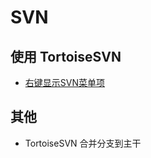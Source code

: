 # SVN

## 使用 TortoiseSVN

- [右键显示SVN菜单项](TortoiseSVN/TortoiseSVN-use.md)

## 其他

- TortoiseSVN 合并分支到主干
